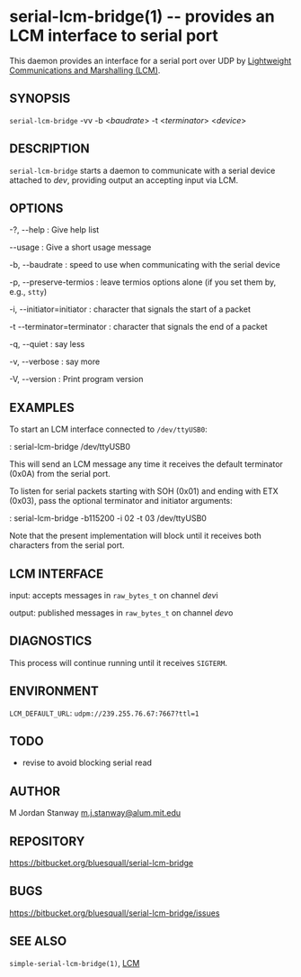 serial-lcm-bridge(1) -- provides an LCM interface to serial port
============

This daemon provides an interface for a serial port over UDP by 
[Lightweight Communications and Marshalling (LCM)](LCM).

SYNOPSIS
--------

`serial-lcm-bridge` -vv -b <*baudrate*> -t <*terminator*> <*device*>

DESCRIPTION
-----------

`serial-lcm-bridge` starts a daemon to communicate with a serial device
attached to *dev*, providing output an accepting input via LCM.

OPTIONS
-------

\-?, --help
:   Give help list

\--usage
:   Give a short usage message

\-b, --baudrate
:   speed to use when communicating with the serial device

\-p, --preserve-termios
:   leave termios options alone (if you set them by, e.g., `stty`)

\-i, --initiator=initiator
:   character that signals the start of a packet

\-t --terminator=terminator
:   character that signals the end of a packet

\-q, --quiet
:   say less

\-v, --verbose
:   say more

\-V, --version
:   Print program version


EXAMPLES
--------

To start an LCM interface connected to `/dev/ttyUSB0`:

: serial-lcm-bridge /dev/ttyUSB0

This will send an LCM message any time it receives the default terminator
(0x0A) from the serial port.

To listen for serial packets starting with SOH (0x01) and ending with
ETX (0x03), pass the optional terminator and initiator arguments:

: serial-lcm-bridge -b115200 -i 02 -t 03 /dev/ttyUSB0

Note that the present implementation will block until it receives both
characters from the serial port.

LCM INTERFACE
-------------

input: accepts messages in `raw_bytes_t` on channel *dev*i

output: published messages in `raw_bytes_t` on channel *dev*o


DIAGNOSTICS
-----------

This process will continue running until it receives `SIGTERM`.

ENVIRONMENT
-----------

`LCM_DEFAULT_URL`: `udpm://239.255.76.67:7667?ttl=1`

TODO
----

* revise to avoid blocking serial read

AUTHOR
------

M Jordan Stanway <m.j.stanway@alum.mit.edu>

REPOSITORY
----------
https://bitbucket.org/bluesquall/serial-lcm-bridge

BUGS
----
https://bitbucket.org/bluesquall/serial-lcm-bridge/issues


SEE ALSO
--------

`simple-serial-lcm-bridge(1)`, [LCM]


[LCM]: https://lcm-proj.github.io

